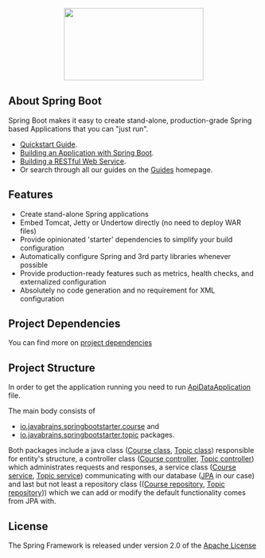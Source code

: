 <p align="center"><img src="https://i.ya-webdesign.com/images/spring-logo-png-6.png" width="280" height="145"></p>

## About Spring Boot

Spring Boot makes it easy to create stand-alone, production-grade Spring based Applications that you can "just run".

- [Quickstart Guide](https://spring.io/quickstart).
- [Building an Application with Spring Boot](https://spring.io/guides/gs/spring-boot/).
- [Building a RESTful Web Service](https://spring.io/guides/gs/rest-service/).
- Or search through all our guides on the [Guides](https://spring.io/guides) homepage.

## Features

- Create stand-alone Spring applications
- Embed Tomcat, Jetty or Undertow directly (no need to deploy WAR files)
- Provide opinionated 'starter' dependencies to simplify your build configuration
- Automatically configure Spring and 3rd party libraries whenever possible
- Provide production-ready features such as metrics, health checks, and externalized configuration
- Absolutely no code generation and no requirement for XML configuration

## Project Dependencies

You can find more on [project dependencies](pom.xml)

## Project Structure

In order to get the application running you need to run [ApiDataApplication](src/main/java/io/javabrains/ApiDataApplication.java) file.

The main body consists of
- [io.javabrains.springbootstarter.course](src/main/java/io/javabrains/springbootstarter/course) and
- [io.javabrains.springbootstarter.topic](src/main/java/io/javabrains/springbootstarter/topic) packages.

Both packages include a java class ([Course class](src/main/java/io/javabrains/springbootstarter/course/Course.java), [Topic class](src/main/java/io/javabrains/springbootstarter/topic/Topic.java)) responsible for entity's structure, a controller class ([Course controller](src/main/java/io/javabrains/springbootstarter/course/CourseController.java), [Topic controller](src/main/java/io/javabrains/springbootstarter/topic/TopicController.java)) which administrates requests and responses, a service class ([Course service](src/main/java/io/javabrains/springbootstarter/course/CourseService.java), [Topic service](src/main/java/io/javabrains/springbootstarter/topic/TopicService.java)) communicating with our database ([JPA](https://www.oracle.com/technetwork/java/javaee/tech/persistence-jsp-140049.html) in our case) and last but not least a repository class (([Course repository](src/main/java/io/javabrains/springbootstarter/course/CourseRepository.java), [Topic repository](src/main/java/io/javabrains/springbootstarter/topic/TopicRepository.java))) which we can add or modify the default functionality comes from JPA with.

## License

The Spring Framework is released under version 2.0 of the [Apache License](https://www.apache.org/licenses/LICENSE-2.0)
